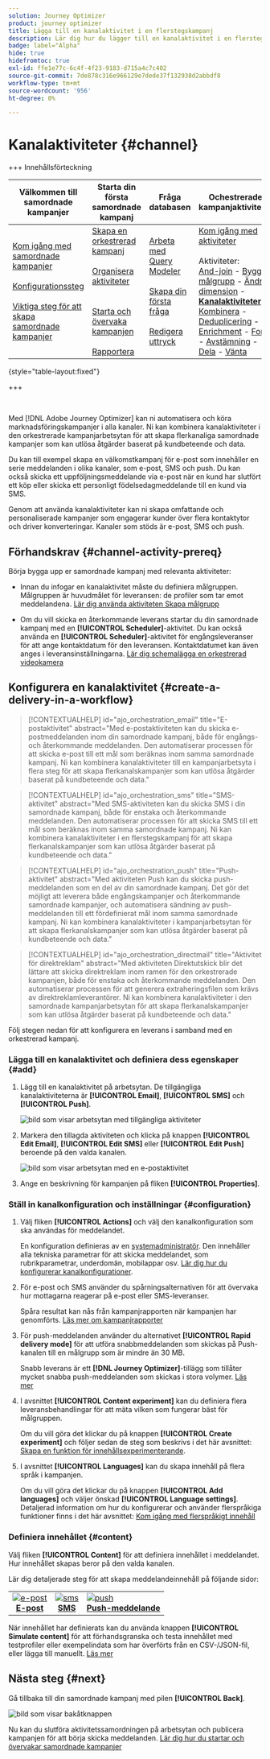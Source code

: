 ```yaml
---
solution: Journey Optimizer
product: journey optimizer
title: Lägga till en kanalaktivitet i en flerstegskampanj
description: Lär dig hur du lägger till en kanalaktivitet i en flerstegskampanj
badge: label="Alpha"
hide: true
hidefromtoc: true
exl-id: ffe1e77c-6c4f-4f23-9183-d715a4c7c402
source-git-commit: 7de878c316e966129e7dede37f132938d2abbdf8
workflow-type: tm+mt
source-wordcount: '956'
ht-degree: 0%

---
```


# Kanalaktiviteter {#channel}

+++ Innehållsförteckning

| Välkommen till samordnade kampanjer | Starta din första samordnade kampanj | Fråga databasen | Ochestrerade kampanjaktiviteter |
|---|---|---|---|
| [Kom igång med samordnade kampanjer](../gs-orchestrated-campaigns.md)<br/><br/>[Konfigurationssteg](../configuration-steps.md)<br/><br/>[Viktiga steg för att skapa samordnade kampanjer](../gs-campaign-creation.md) | [Skapa en orkestrerad kampanj](../create-orchestrated-campaign.md)<br/><br/>[Organisera aktiviteter](../orchestrate-activities.md)<br/><br/><br/>[Starta och övervaka kampanjen](../start-monitor-campaigns.md)<br/><br/>[Rapportera](../reporting-campaigns.md) | [Arbeta med Query Modeler](../orchestrated-rule-builder.md)<br/><br/>[Skapa din första fråga](../build-query.md)<br/><br/>[Redigera uttryck](../edit-expressions.md) | [Kom igång med aktiviteter](about-activities.md)<br/><br/>Aktiviteter:<br/>[And-join](and-join.md) - [Bygg målgrupp](build-audience.md) - [Ändra dimension](change-dimension.md) - **[Kanalaktiviteter](channels.md)** - [Kombinera](combine.md) - [Deduplicering](deduplication.md) - [Enrichment](enrichment.md) - [Fork](fork.md)  - [Avstämning](reconciliation.md) - [Dela](split.md) - [Vänta](wait.md) |

{style="table-layout:fixed"}

+++

<br/>

Med [!DNL Adobe Journey Optimizer] kan ni automatisera och köra marknadsföringskampanjer i alla kanaler. Ni kan kombinera kanalaktiviteter i den orkestrerade kampanjarbetsytan för att skapa flerkanaliga samordnade kampanjer som kan utlösa åtgärder baserat på kundbeteende och data.

Du kan till exempel skapa en välkomstkampanj för e-post som innehåller en serie meddelanden i olika kanaler, som e-post, SMS och push. Du kan också skicka ett uppföljningsmeddelande via e-post när en kund har slutfört ett köp eller skicka ett personligt födelsedagmeddelande till en kund via SMS.

Genom att använda kanalaktiviteter kan ni skapa omfattande och personaliserade kampanjer som engagerar kunder över flera kontaktytor och driver konverteringar. Kanaler som stöds är e-post, SMS och push.

## Förhandskrav {#channel-activity-prereq}

Börja bygga upp er samordnade kampanj med relevanta aktiviteter:

* Innan du infogar en kanalaktivitet måste du definiera målgruppen. Målgruppen är huvudmålet för leveransen: de profiler som tar emot meddelandena. [Lär dig använda aktiviteten Skapa målgrupp](build-audience.md)

* Om du vill skicka en återkommande leverans startar du din samordnade kampanj med en **[!UICONTROL Scheduler]**-aktivitet. Du kan också använda en **[!UICONTROL Scheduler]**-aktivitet för engångsleveranser för att ange kontaktdatum för den leveransen. Kontaktdatumet kan även anges i leveransinställningarna. [Lär dig schemalägga en orkestrerad videokamera](../create-orchestrated-campaign.md#schedule)

## Konfigurera en kanalaktivitet {#create-a-delivery-in-a-workflow}

>[!CONTEXTUALHELP]
>id="ajo_orchestration_email"
>title="E-postaktivitet"
>abstract="Med e-postaktiviteten kan du skicka e-postmeddelanden inom din samordnade kampanj, både för engångs- och återkommande meddelanden. Den automatiserar processen för att skicka e-post till ett mål som beräknas inom samma samordnade kampanj. Ni kan kombinera kanalaktiviteter till en kampanjarbetsyta i flera steg för att skapa flerkanalskampanjer som kan utlösa åtgärder baserat på kundbeteende och data."

>[!CONTEXTUALHELP]
>id="ajo_orchestration_sms"
>title="SMS-aktivitet"
>abstract="Med SMS-aktiviteten kan du skicka SMS i din samordnade kampanj, både för enstaka och återkommande meddelanden. Den automatiserar processen för att skicka SMS till ett mål som beräknas inom samma samordnade kampanj. Ni kan kombinera kanalaktiviteter i en flerstegskampanj för att skapa flerkanalskampanjer som kan utlösa åtgärder baserat på kundbeteende och data."

>[!CONTEXTUALHELP]
>id="ajo_orchestration_push"
>title="Push-aktivitet"
>abstract="Med aktiviteten Push kan du skicka push-meddelanden som en del av din samordnade kampanj. Det gör det möjligt att leverera både engångskampanjer och återkommande samordnade kampanjer, och automatisera sändning av push-meddelanden till ett fördefinierat mål inom samma samordnade kampanj. Ni kan kombinera kanalaktiviteter i kampanjarbetsytan för att skapa flerkanalskampanjer som kan utlösa åtgärder baserat på kundbeteende och data."

<!--
UNUSED IDs in BJ

>[!CONTEXTUALHELP]
>id="ajo_orchestration_push_ios"
>title="Push iOS activity"
>abstract="The Push iOS activity let you send iOS Push notifications as part of your orchestrated campaign. It enables the delivery of both one-time and recurring orchestrated campaigns, automating the sending iOS Push notifications to a predefined target within the same workflow. You can combine channel activities into the campaign canvas to create cross-channel campaigns that can trigger actions based on customer behavior and data."

>[!CONTEXTUALHELP]
>id="ajo_orchestration_push_android"
>title="Push Android activity"
>abstract="The Push Android activity ket you send Android Push notifications as part of your orchestrated campaign. It enables the delivery of both one-time and recurring messages, automating the sending Android Push notifications to a predefined target within the same orchestrated campaign. You can combine channel activities into the orchestrated campaign canvas to create cross-channel campaigns that can trigger actions based on customer behavior and data."

-->

>[!CONTEXTUALHELP]
>id="ajo_orchestration_directmail"
>title="Aktivitet för direktreklam"
>abstract="Med aktiviteten Direktutskick blir det lättare att skicka direktreklam inom ramen för den orkestrerade kampanjen, både för enstaka och återkommande meddelanden. Den automatiserar processen för att generera extraheringsfilen som krävs av direktreklamleverantörer. Ni kan kombinera kanalaktiviteter i den samordnade kampanjarbetsytan för att skapa flerkanalskampanjer som kan utlösa åtgärder baserat på kundbeteende och data."

Följ stegen nedan för att konfigurera en leverans i samband med en orkestrerad kampanj.

### Lägga till en kanalaktivitet och definiera dess egenskaper {#add}

1. Lägg till en kanalaktivitet på arbetsytan. De tillgängliga kanalaktiviteterna är **[!UICONTROL Email]**, **[!UICONTROL SMS]** och **[!UICONTROL Push]**.

   ![bild som visar arbetsytan med tillgängliga aktiviteter](../assets/channel-add.png)

1. Markera den tillagda aktiviteten och klicka på knappen **[!UICONTROL Edit Email]**, **[!UICONTROL Edit SMS]** eller **[!UICONTROL Edit Push]** beroende på den valda kanalen.

   ![bild som visar arbetsytan med en e-postaktivitet](../assets/channel-edit.png)

1. Ange en beskrivning för kampanjen på fliken **[!UICONTROL Properties]**.

### Ställ in kanalkonfiguration och inställningar {#configuration}

1. Välj fliken **[!UICONTROL Actions]** och välj den kanalkonfiguration som ska användas för meddelandet.

   En konfiguration definieras av en [systemadministratör](../../start/path/administrator.md). Den innehåller alla tekniska parametrar för att skicka meddelandet, som rubrikparametrar, underdomän, mobilappar osv. [Lär dig hur du konfigurerar kanalkonfigurationer](../../configuration/channel-surfaces.md).

1. För e-post och SMS använder du spårningsalternativen för att övervaka hur mottagarna reagerar på e-post eller SMS-leveranser.

   Spåra resultat kan nås från kampanjrapporten när kampanjen har genomförts. [Läs mer om kampanjrapporter](../reports/campaign-global-report-cja.md)

1. För push-meddelanden använder du alternativet **[!UICONTROL Rapid delivery mode]** för att utföra snabbmeddelanden som skickas på Push-kanalen till en målgrupp som är mindre än 30 MB.

   Snabb leverans är ett **[!DNL Journey Optimizer]**-tillägg som tillåter mycket snabba push-meddelanden som skickas i stora volymer. [Läs mer](../../push/create-push.md#rapid-delivery)

1. I avsnittet **[!UICONTROL Content experiment]** kan du definiera flera leveransbehandlingar för att mäta vilken som fungerar bäst för målgruppen.

   Om du vill göra det klickar du på knappen **[!UICONTROL Create experiment]** och följer sedan de steg som beskrivs i det här avsnittet: [Skapa en funktion för innehållsexperimenterande](../../content-management/content-experiment.md).

1. I avsnittet **[!UICONTROL Languages]** kan du skapa innehåll på flera språk i kampanjen.

   Om du vill göra det klickar du på knappen **[!UICONTROL Add languages]** och väljer önskad **[!UICONTROL Language settings]**. Detaljerad information om hur du konfigurerar och använder flerspråkiga funktioner finns i det här avsnittet: [Kom igång med flerspråkigt innehåll](../../content-management/multilingual-gs.md)

### Definiera innehållet {#content}

Välj fliken **[!UICONTROL Content]** för att definiera innehållet i meddelandet. Hur innehållet skapas beror på den valda kanalen.

Lär dig detaljerade steg för att skapa meddelandeinnehåll på följande sidor:

<table style="table-layout:fixed"><tr style="border: 0;">
<td><a href="../../email/create-email.md"><img alt="e-post" src="../../channels/assets/do-not-localize/email.png"></a>
<div align="center"><a href="../../email/create-email.md"><strong>E-post</strong></a></div></td>
<td><a href="../../sms/create-sms.md"><img alt="sms" src="../../channels/assets/do-not-localize/sms.png"></a>
<div align="center"><a href="../../sms/create-sms.md"><strong>SMS</strong></a></div></td>
<td><a href="../../push/create-push.md"><img alt="push" src="../../channels/assets/do-not-localize/push.png"></a>
<div align="center"><a href="../../push/create-push.md"><strong>Push-meddelande</strong></a></div></td>
</tr></table>

När innehållet har definierats kan du använda knappen **[!UICONTROL Simulate content]** för att förhandsgranska och testa innehållet med testprofiler eller exempelindata som har överförts från en CSV-/JSON-fil, eller lägga till manuellt. [Läs mer](../../content-management/preview-test.md)

## Nästa steg {#next}

Gå tillbaka till din samordnade kampanj med pilen **[!UICONTROL Back]**.

![bild som visar bakåtknappen](../assets/channel-back.png)

Nu kan du slutföra aktivitetssamordningen på arbetsytan och publicera kampanjen för att börja skicka meddelanden. [Lär dig hur du startar och övervakar samordnade kampanjer](../start-monitor-campaigns.md)

<!--
## Examples {#cross-channel-workflow-sample}

Here is a cross-channel orchestrated campaign example with a segmentation and two deliveries. The orchestrated campaign targets all customers who live in Paris and who are interested in coffee machines. Among this population, an email is sent to the regular customers and an SMS is sent to the VIP clients.

![](../assets/workflow-channel-example.png)

<!--
description, which use case you can perform (common other activities that you can link before of after the activity)

how to add and configure the activity

example of a configured activity within a workflow
The Email delivery activity allows you to configure the sending an email in a workflow. 

-->

<!--You can also create a recurring orchestrated campaign to send a personalized SMS every first day of the month at 8 PM to all customers living in Paris.

![](../assets/workflow-channel-example2.png)-->

<!-- Scheduled emails available?

This can be a single send email and sent just once, or it can be a recurring email.
* Single send emails are standard emails, sent once.
* Recurring emails allow you to send the same email multiple times to different targets over a defined period. You can aggregate the deliveries per period in order to get reports that correspond to your needs.

When linked to a scheduler, you can define recurring emails.
Email recipients are defined upstream of the activity in the same workflow, via an Audience targeting activity.

-->


<!--The message preparation is triggered according to the workflow execution parameters. From the message dashboard, you can select whether to request or not a manual confirmation to send the message (required by default). You can start the workflow manually or place a scheduler activity in the workflow to automate execution.-->
